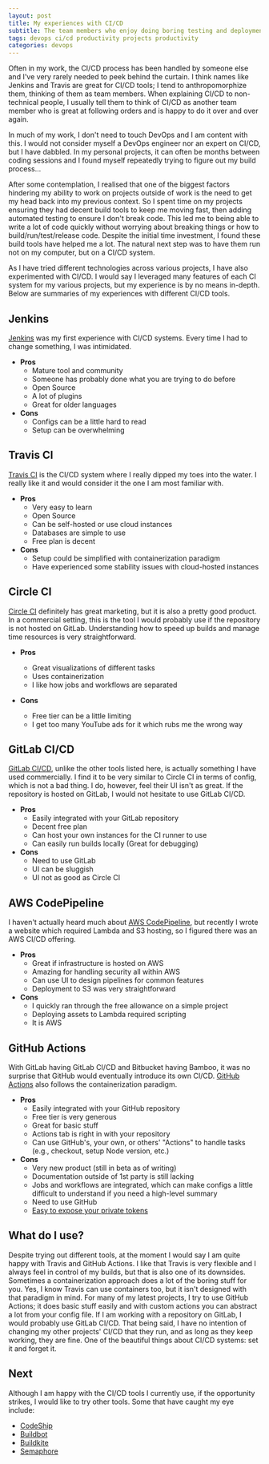 ```yaml
---
layout: post
title: My experiences with CI/CD
subtitle: The team members who enjoy doing boring testing and deployments
tags: devops ci/cd productivity projects productivity
categories: devops
---
```


Often in my work, the CI/CD process has been handled by someone else and I've very rarely needed to peek behind the curtain. I think names like Jenkins and Travis are great for CI/CD tools; I tend to anthropomorphize them, thinking of them as team members. When explaining CI/CD to non-technical people, I usually tell them to think of CI/CD as another team member who is great at following orders and is happy to do it over and over again.

In much of my work, I don't need to touch DevOps and I am content with this. I would not consider myself a DevOps engineer nor an expert on CI/CD, but I have dabbled. In my personal projects, it can often be months between coding sessions and I found myself repeatedly trying to figure out my build process...

After some contemplation, I realised that one of the biggest factors hindering my ability to work on projects outside of work is the need to get my head back into my previous context. So I spent time on my projects ensuring they had decent build tools to keep me moving fast, then adding automated testing to ensure I don't break code. This led me to being able to write a lot of code quickly without worrying about breaking things or how to build/run/test/release code. Despite the initial time investment, I found these build tools have helped me a lot. The natural next step was to have them run not on my computer, but on a CI/CD system.

As I have tried different technologies across various projects, I have also experimented with CI/CD. I would say I leveraged many features of each CI system for my various projects, but my experience is by no means in-depth. Below are summaries of my experiences with different CI/CD tools.

## Jenkins

[Jenkins](https://jenkins.io/) was my first experience with CI/CD systems. Every time I had to change something, I was intimidated.

- **Pros**
    - Mature tool and community
    - Someone has probably done what you are trying to do before
    - Open Source
    - A lot of plugins
    - Great for older languages
- **Cons**
    - Configs can be a little hard to read
    - Setup can be overwhelming

## Travis CI

[Travis CI](https://travis-ci.com) is the CI/CD system where I really dipped my toes into the water. I really like it and would consider it the one I am most familiar with.
- **Pros**
    - Very easy to learn
    - Open Source
    - Can be self-hosted or use cloud instances
    - Databases are simple to use
    - Free plan is decent
- **Cons**
    - Setup could be simplified with containerization paradigm
    - Have experienced some stability issues with cloud-hosted instances

## Circle CI

[Circle CI](https://circleci.com/) definitely has great marketing, but it is also a pretty good product. In a commercial setting, this is the tool I would probably use if the repository is not hosted on GitLab. Understanding how to speed up builds and manage time resources is very straightforward.

- **Pros**
    - Great visualizations of different tasks
    - Uses containerization
    - I like how jobs and workflows are separated

- **Cons**
    - Free tier can be a little limiting
    - I get too many YouTube ads for it which rubs me the wrong way

## GitLab CI/CD

[GitLab CI/CD](https://docs.gitlab.com/ee/ci/), unlike the other tools listed here, is actually something I have used commercially. I find it to be very similar to Circle CI in terms of config, which is not a bad thing. I do, however, feel their UI isn't as great. If the repository is hosted on GitLab, I would not hesitate to use GitLab CI/CD.

- **Pros**
    - Easily integrated with your GitLab repository
    - Decent free plan
    - Can host your own instances for the CI runner to use
    - Can easily run builds locally (Great for debugging)
- **Cons**
    - Need to use GitLab
    - UI can be sluggish
    - UI not as good as Circle CI

## AWS CodePipeline

I haven't actually heard much about [AWS CodePipeline](https://aws.amazon.com/codepipeline/), but recently I wrote a website which required Lambda and S3 hosting, so I figured there was an AWS CI/CD offering.

- **Pros**
    - Great if infrastructure is hosted on AWS
    - Amazing for handling security all within AWS
    - Can use UI to design pipelines for common features
    - Deployment to S3 was very straightforward
- **Cons**
    - I quickly ran through the free allowance on a simple project
    - Deploying assets to Lambda required scripting
    - It is AWS

## GitHub Actions

With GitLab having GitLab CI/CD and Bitbucket having Bamboo, it was no surprise that GitHub would eventually introduce its own CI/CD. [GitHub Actions](https://github.com/features/actions) also follows the containerization paradigm.

- **Pros**
    - Easily integrated with your GitHub repository
    - Free tier is very generous
    - Great for basic stuff
    - Actions tab is right in with your repository
    - Can use GitHub's, your own, or others' "Actions" to handle tasks (e.g., checkout, setup Node version, etc.)
- **Cons**
    - Very new product (still in beta as of writing)
    - Documentation outside of 1st party is still lacking
    - Jobs and workflows are integrated, which can make configs a little difficult to understand if you need a high-level summary
    - Need to use GitHub
    - [Easy to expose your private tokens](https://julienrenaux.fr/2019/12/20/github-actions-security-risk/)

## What do I use?

Despite trying out different tools, at the moment I would say I am quite happy with Travis and GitHub Actions. I like that Travis is very flexible and I always feel in control of my builds, but that is also one of its downsides. Sometimes a containerization approach does a lot of the boring stuff for you. Yes, I know Travis can use containers too, but it isn't designed with that paradigm in mind. For many of my latest projects, I try to use GitHub Actions; it does basic stuff easily and with custom actions you can abstract a lot from your config file. If I am working with a repository on GitLab, I would probably use GitLab CI/CD. That being said, I have no intention of changing my other projects' CI/CD that they run, and as long as they keep working, they are fine. One of the beautiful things about CI/CD systems: set it and forget it.

## Next

Although I am happy with the CI/CD tools I currently use, if the opportunity strikes, I would like to try other tools. Some that have caught my eye include:
- [CodeShip](https://codeship.com/)
- [Buildbot](https://buildbot.net/)
- [Buildkite](https://buildkite.com/)
- [Semaphore](https://semaphoreci.com/)